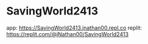 # SavingWorld2413
app: https://SavingWorld2413.jnathan00.repl.co
replit: https://replit.com/@jNathan00/SavingWorld2413

